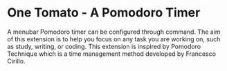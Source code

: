 # One Tomato - A Pomodoro Timer

A menubar Pomodoro timer can be configured through command. The aim of this extension is to help you focus on any task you are working on, such as study, writing, or coding. This extension is inspired by Pomodoro Technique which is a time management method developed by Francesco Cirillo.